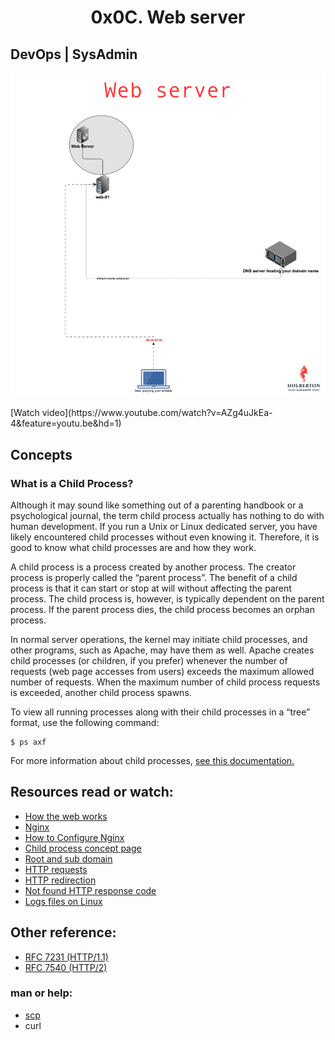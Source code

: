 <h1 align="center"> 0x0C. Web server </h1>

## DevOps | SysAdmin

<p align="center">
<img src="https://github.com/Ezra-Mallo/alx-system_engineering-devops/blob/master/0x0C-web_server/images/alx_pic2.png"
	alt="alx_pic1">
</p>
[Watch video](https://www.youtube.com/watch?v=AZg4uJkEa-4&feature=youtu.be&hd=1)

## Concepts
### What is a Child Process?
Although it may sound like something out of a parenting handbook or a psychological journal, the term child process actually has nothing to do with human development. If you run a Unix or Linux dedicated server, you have likely encountered child processes without even knowing it. Therefore, it is good to know what child processes are and how they work.

A child process is a process created by another process. The creator process is properly called the “parent process”. The benefit of a child process is that it can start or stop at will without affecting the parent process. The child process is, however, is typically dependent on the parent process. If the parent process dies, the child process becomes an orphan process.

In normal server operations, the kernel may initiate child processes, and other programs, such as Apache, may have them as well. Apache creates child processes (or children, if you prefer) whenever the number of requests (web page accesses from users) exceeds the maximum allowed number of requests. When the maximum number of child process requests is exceeded, another child process spawns.

To view all running processes along with their child processes in a “tree” format, use the following command:
```
$ ps axf
```
For more information about child processes, [see this documentation.](https://www.gnu.org/software/libc/manual/html_node/Processes.html#Processes)

## Resources read or watch:
* [How the web works](https://developer.mozilla.org/en-US/docs/Learn/Getting_started_with_the_web/How_the_Web_works)
* [Nginx](https://en.wikipedia.org/wiki/Nginx)
* [How to Configure Nginx](https://en.wikipedia.org/wiki/Nginx)
* [Child process concept page]()
* [Root and sub domain](https://landingi.com/help/domains-vs-subdomains/)
* [HTTP requests](https://www.tutorialspoint.com/http/http_methods.htm)
* [HTTP redirection](https://moz.com/learn/seo/redirection)
* [Not found HTTP response code](https://en.wikipedia.org/wiki/HTTP_404)
* [Logs files on Linux](https://www.cyberciti.biz/faq/ubuntu-linux-gnome-system-log-viewer/)

## Other reference:

* [RFC 7231 (HTTP/1.1)](https://datatracker.ietf.org/doc/html/rfc7231)
* [RFC 7540 (HTTP/2)](https://datatracker.ietf.org/doc/html/rfc7540)

### man or help:

* [scp](https://www.softwaretestinghelp.com/scp-command-tutorial/)
* curl
